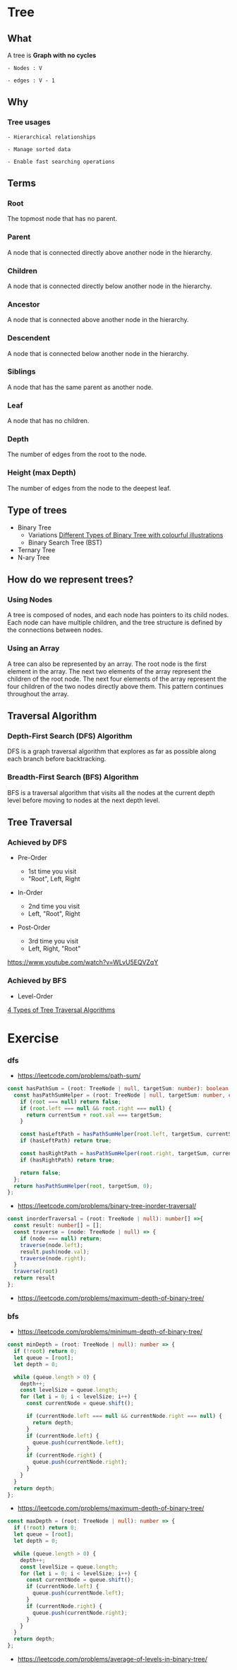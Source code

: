 
# Tree
## What
A tree is **Graph with no cycles**

    - Nodes : V

    - edges : V - 1

## Why
### Tree usages
    - Hierarchical relationships
  
    - Manage sorted data

    - Enable fast searching operations

## Terms
### Root
The topmost node that has no parent.

### Parent
A node that is connected directly above another node in the hierarchy.

### Children
A node that is connected directly below another node in the hierarchy.

### Ancestor
A node that is connected above another node in the hierarchy.

### Descendent
A node that is connected below another node in the hierarchy.

### Siblings
A node that has the same parent as another node.

### Leaf
A node that has no children.

### Depth
The number of edges from the root to the node.

### Height (max Depth)
The number of edges from the node to the deepest leaf.

## Type of trees
- Binary Tree
    - Variations [Different Types of Binary Tree with colourful illustrations](https://towardsdatascience.com/5-types-of-binary-tree-with-cool-illustrations-9b335c430254)
    - Binary Search Tree (BST)
- Ternary Tree
- N-ary Tree


## How do we represent trees?

### Using Nodes

A tree is composed of nodes, and each node has pointers to its child nodes. Each node can have multiple children, and the tree structure is defined by the connections between nodes.

### Using an Array
A tree can also be represented by an array. The root node is the first element in the array. The next two elements of the array represent the children of the root node. The next four elements of the array represent the four children of the two nodes directly above them. This pattern continues throughout the array.

## Traversal Algorithm

### Depth-First Search (DFS) Algorithm
DFS is a graph traversal algorithm that explores as far as possible along each branch before backtracking.

### Breadth-First Search (BFS) Algorithm
 BFS is a  traversal algorithm that visits all the nodes at the current depth level before moving to nodes at the next depth level.

## Tree Traversal
### Achieved by DFS
- Pre-Order
    - 1st time you visit
    - "Root", Left, Right

- In-Order
    - 2nd time you visit
    - Left, "Root",  Right

- Post-Order
    - 3rd time you visit
    - Left,  Right,  "Root"

https://www.youtube.com/watch?v=WLvU5EQVZqY

### Achieved by BFS
- Level-Order

[4 Types of Tree Traversal Algorithms](https://towardsdatascience.com/4-types-of-tree-traversal-algorithms-d56328450846) 

# Exercise

### dfs
- https://leetcode.com/problems/path-sum/
```ts
const hasPathSum = (root: TreeNode | null, targetSum: number): boolean => {
  const hasPathSumHelper = (root: TreeNode | null, targetSum: number, currentSum: number): boolean => {
    if (root === null) return false;
    if (root.left === null && root.right === null) {
      return currentSum + root.val === targetSum;
    }

    const hasLeftPath = hasPathSumHelper(root.left, targetSum, currentSum + root.val);
    if (hasLeftPath) return true;

    const hasRightPath = hasPathSumHelper(root.right, targetSum, currentSum + root.val);
    if (hasRightPath) return true;

    return false;
  };
  return hasPathSumHelper(root, targetSum, 0);
};
```

- https://leetcode.com/problems/binary-tree-inorder-traversal/
```ts
const inorderTraversal = (root: TreeNode | null): number[] =>{
  const result: number[] = [];
  const traverse = (node: TreeNode | null) => {
    if (node === null) return;
    traverse(node.left);
    result.push(node.val);
    traverse(node.right);
  }
  traverse(root)
  return result
};
```

- https://leetcode.com/problems/maximum-depth-of-binary-tree/

### bfs
- https://leetcode.com/problems/minimum-depth-of-binary-tree/
```ts
const minDepth = (root: TreeNode | null): number => {
  if (!root) return 0;
  let queue = [root];
  let depth = 0;

  while (queue.length > 0) {
    depth++;
    const levelSize = queue.length;
    for (let i = 0; i < levelSize; i++) {
      const currentNode = queue.shift();

      if (currentNode.left === null && currentNode.right === null) {
        return depth;
      }
      if (currentNode.left) {
        queue.push(currentNode.left);
      }
      if (currentNode.right) {
        queue.push(currentNode.right);
      }
    }
  }
  return depth;
};
```

- https://leetcode.com/problems/maximum-depth-of-binary-tree/
```ts
const maxDepth = (root: TreeNode | null): number => {
  if (!root) return 0;
  let queue = [root];
  let depth = 0;

  while (queue.length > 0) {
    depth++;
    const levelSize = queue.length;
    for (let i = 0; i < levelSize; i++) {
      const currentNode = queue.shift();
      if (currentNode.left) {
        queue.push(currentNode.left);
      }
      if (currentNode.right) {
        queue.push(currentNode.right);
      }
    }
  }
  return depth;
};
```

- https://leetcode.com/problems/average-of-levels-in-binary-tree/

